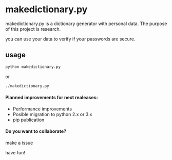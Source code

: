 # makedictionary.py
makedictionary.py is a dictionary generator with personal data. The purpose of this project is research.

you can use your data to verify if your passwords are secure.
## usage

```python
python makedictionary.py
```
or
```python
./makedictionary.py
```


#### Planned improvements for next realeases:
* Performance improvements
* Posible migration to python 2.x or 3.x
* pip publication

#### Do you want to collaborate?
make a issue


have fun!
